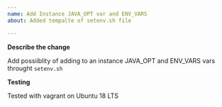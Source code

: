 ```yaml
---
name: Add Instance JAVA_OPT var and ENV_VARS
about: Added tempalte of setenv.sh file

---
```


**Describe the change**

Add possiiblity of adding to an instance JAVA_OPT and ENV_VARS vars throught `setenv.sh`

**Testing**

Tested with vagrant on Ubuntu 18 LTS 
